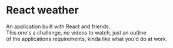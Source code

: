 # React weather

An application built with React and friends.  
This one's a challenge, no videos to watch, just an outline  
of the applications requirements, kinda like what you'd do at work.
